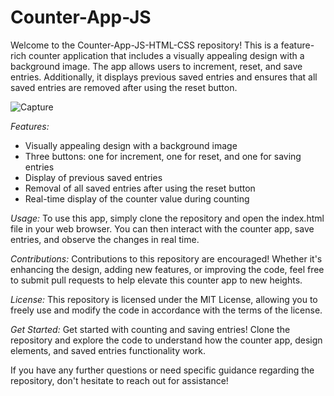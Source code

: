 # Counter-App-JS
Welcome to the Counter-App-JS-HTML-CSS repository! This is a feature-rich counter application that includes a visually appealing design with a background image. The app allows users to increment, reset, and save entries. Additionally, it displays previous saved entries and ensures that all saved entries are removed after using the reset button.

![Capture](https://github.com/ParasSethi8530/Amazon-Clone/assets/133093100/d678a36c-5fa2-40b8-af99-247cf8f389df)

*Features:*
- Visually appealing design with a background image
- Three buttons: one for increment, one for reset, and one for saving entries
- Display of previous saved entries
- Removal of all saved entries after using the reset button
- Real-time display of the counter value during counting

*Usage:*
To use this app, simply clone the repository and open the index.html file in your web browser. You can then interact with the counter app, save entries, and observe the changes in real time.

*Contributions:*
Contributions to this repository are encouraged! Whether it's enhancing the design, adding new features, or improving the code, feel free to submit pull requests to help elevate this counter app to new heights.

*License:*
This repository is licensed under the MIT License, allowing you to freely use and modify the code in accordance with the terms of the license.

*Get Started:*
Get started with counting and saving entries! Clone the repository and explore the code to understand how the counter app, design elements, and saved entries functionality work.

If you have any further questions or need specific guidance regarding the repository, don't hesitate to reach out for assistance!
